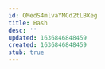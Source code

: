 ```yaml
---
id: QMedS4mlvaYMCd2tLBXeg
title: Bash
desc: ''
updated: 1636846848459
created: 1636846848459
stub: true
---
```


